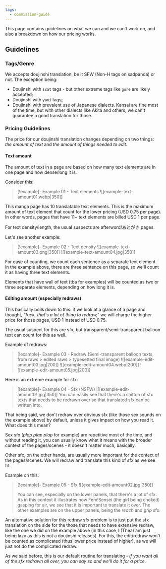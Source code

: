 ```yaml
---
tags:
  - commission-guide
---
```

This page contains guidelines on what we can and we can't work on, and also a breakdown on how our pricing works.

## Guidelines

### Tags/Genre

We accepts doujinshi translation, be it SFW (Non-H tags on sadpanda) or not. The exception being:

- Doujinshi with `scat` tags - but other extreme tags like `gore` are likely accepted;
- Doujinshi with `yaoi` tags;
- Doujinshi with prevalent use of Japanese dialects. Kansai are fine most of the time, but with other dialects like Akita and others, we can't guarantee a good translation for those.

### Pricing Guidelines

The price for our doujinshi translation changes depending on two things: *the amount of text* and *the amount of things needed to edit*.

#### Text amount

The amount of text in a page are based on how many text elements are in one page and how dense/long it is.

Consider this:

> [!example]- Example 01 - Text elements
> ![[example-text-amount01.webp|350]]

This manga page has 10 translatable text elements. This is the maximum amount of text element that count for the lower pricing (USD 0.75 per page). In other words, pages that have 11+ text elements are billed USD 1 per page.

For text density/length, the usual suspects are afterword/あとがき pages.

Let's see another example:

> [!example]- Example 02 - Text density
> ![[example-text-amount03.png|350]]
> ![[example-text-amount04.jpg|350]]

For ease of counting, we count each sentence as a separate text element. In the example above, there are three sentence on this page, so we'll count it as having three text elements.

Elements that have wall of text (tba for examples) will be counted as two or three separate elements, depending on how long it is.

#### Editing amount (especially redraws)

This basically boils down to this: if we look at a glance of a page and thought, *"fuck, that's a lot of thing to redraw,"* we will charge the higher price for those pages, USD 1 instead of USD 0.75.

The usual suspect for this are sfx, but transparent/semi-transparent balloon text can count for this as well.

Example of redraws:

> [!example]- Example 03 - Redraw (Semi-transparent balloon texts, from raws > edited raws > typesetted final image)
> ![[example-edit-amount03.jpg|200]]
> ![[example-edit-amount04.webp|200]]
> ![[example-edit-amount05.jpg|200]]

Here is an extreme example for sfx:

> [!example]- Example 04 - Sfx (NSFW)
> ![[example-edit-amount01.jpg|350]]
> You can easily see that there's a shitton of sfx texts that needs to be redrawn over so that translated sfx can be written into.

That being said, we don't redraw over obvious sfx (like those sex sounds on the example above) by default, unless it gives impact on how you read it. What does this mean?

Sex sfx (*plap plap plap* for example) are repetitive most of the time, and without reading it, you can usually know what it means with the broader context of the pages/scenes - it doesn't matter much, basically.

Other sfx, on the other hands, are usually more important for the context of the pages/scenes. We will redraw and translate this kind of sfx as we see fit.

Example on this:

> [!example]- Example 05 - Sfx
> ![[example-edit-amount02.jpg|350]]
>
> You can see, especially on the lower panels, that there's a lot of sfx. As in this context it illustrates how Fem!Sensei (the girl being choked) gasping for air, we see that it is important to translate it over. The other examples are on the upper panels, being the *reach* and *grip* sfx.

An alternative solution for this redraw sfx problem is to just put the sfx translation on the side for the those that needs to have extensive redraw, like the one we did on the example above (in this case, I (Thea) am just being lazy as this is not a doujinshi releases). For this, the edit/redraw won't be counted as complicated (thus lower price instead of higher), as we will just not do the complicated redraw.

As we said before, this is our default routine for translating - *if you want all of the sfx redrawn all over, you can say so and we'll do it for a price*.